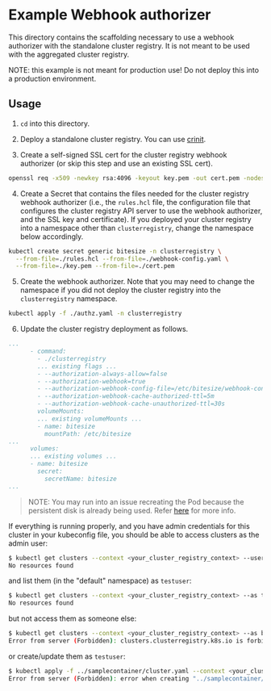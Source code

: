 # Example Webhook authorizer

This directory contains the scaffolding necessary to use a webhook authorizer
with the standalone cluster registry. It is not meant to be used with the
aggregated cluster registry.

NOTE: this example is not meant for production use! Do not deploy this into a
production environment.

## Usage

1.  `cd` into this directory.

2.  Deploy a standalone cluster registry. You can use
    [crinit](https://github.com/kubernetes/cluster-registry/blob/master/docs/userguide.md#standalone).

3.  Create a self-signed SSL cert for the cluster registry webhook authorizer
    (or skip this step and use an existing SSL cert).

```sh
openssl req -x509 -newkey rsa:4096 -keyout key.pem -out cert.pem -nodes
```

4.  Create a Secret that contains the files needed for the cluster registry
    webhook authorizer (i.e., the `rules.hcl` file, the configuration file that
    configures the cluster registry API server to use the webhook authorizer,
    and the SSL key and certificate). If you deployed your cluster registry into
    a namespace other than `clusterregistry`, change the namespace below
    accordingly.

```sh
kubectl create secret generic bitesize -n clusterregistry \
  --from-file=./rules.hcl --from-file=./webhook-config.yaml \
  --from-file=./key.pem --from-file=./cert.pem
```

5.  Create the webhook authorizer. Note that you may need to change the
    namespace if you did not deploy the cluster registry into the
    `clusterregistry` namespace.

```sh
kubectl apply -f ./authz.yaml -n clusterregistry
```

6.  Update the cluster registry deployment as follows.

```yaml
...
      - command:
        - ./clusterregistry
        ... existing flags ...
        - --authorization-always-allow=false
        - --authorization-webhook=true
        - --authorization-webhook-config-file=/etc/bitesize/webhook-config.yaml
        - --authorization-webhook-cache-authorized-ttl=5m
        - --authorization-webhook-cache-unauthorized-ttl=30s
        volumeMounts:
        ... existing volumeMounts ...
        - name: bitesize
          mountPath: /etc/bitesize
...
      volumes:
      ... existing volumes ...
      - name: bitesize
        secret:
          secretName: bitesize
...
```

> NOTE: You may run into an issue recreating the Pod because the persistent disk
> is already being used. Refer [here](/docs/userguide.md#multi-attach-error) for
> more info.

If everything is running properly, and you have admin credentials for this
cluster in your kubeconfig file, you should be able to access clusters as the
admin user:

```sh
$ kubectl get clusters --context <your_cluster_registry_context> --user <your_admin_user>
No resources found
```

and list them (in the "default" namespace) as `testuser`:

```sh
$ kubectl get clusters --context <your_cluster_registry_context> --as testuser
No resources found
```

but not access them as someone else:

```sh
$ kubectl get clusters --context <your_cluster_registry_context> --as bob
Error from server (Forbidden): clusters.clusterregistry.k8s.io is forbidden: User "bob" cannot list clusters.clusterregistry.k8s.io in the namespace "default": Not allowed
```

or create/update them as `testuser`:

```sh
$ kubectl apply -f ../samplecontainer/cluster.yaml --context <your_cluster_registry_context> --as testuser
Error from server (Forbidden): error when creating "../samplecontainer/cluster.yaml": clusters.clusterregistry.k8s.io is forbidden: User "testuser" cannot create clusters.clusterregistry.k8s.io in the namespace "default": Not allowed
```
